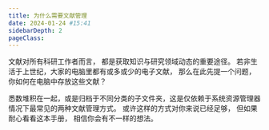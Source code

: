 ```yaml
---
title: 为什么需要文献管理
date: 2024-01-24 #15:41
sidebarDepth: 2
pageClass:
---
```


文献对所有科研工作者而言，
都是获取知识与研究领域动态的重要途径。
若非生活于上世纪，大家的电脑里都有或多或少的电子文献，
那么在此先提一个问题，你如何在电脑中存放这些文献？

悉数堆积在一起，或是归档于不同分类的子文件夹，这是仅依赖于系统资源管理器情况下最常见的两种文献管理方式。
或许这样的方式对你来说已经足够，
但如果耐心看看这本手册，
相信你会有不一样的想法。
